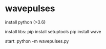 # wavepulses

install python (>3.6)

install libs:
pip install setuptools
pip install wave


start:
python -m wavepulses.py